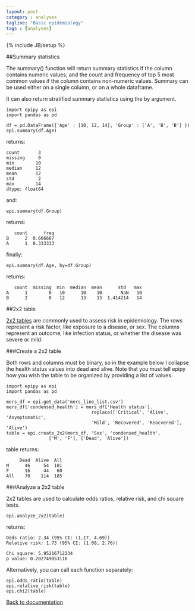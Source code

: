 ```yaml
---
layout: post
category : analyses
tagline: "Basic epidemiology"
tags : [analyses]
---
```

{% include JB/setup %}


##Summary statistics

The summary() function will return summary statistics if the column contains
numeric values, and the count and frequency of top 5 most common values if the column
contains non-numeric values. Summary can be used either on a single column, or on
a whole dataframe.

It can also return stratified summary statistics using the by argument.

    import epipy as epi
    import pandas as pd

    df = pd.DataFrame({'Age' : [10, 12, 14], 'Group' : ['A', 'B', 'B'] })
    epi.summary(df.Age)

returns:

    count       3
    missing     0
    min        10
    median     12
    mean       12
    std         2
    max        14
    dtype: float64

and:

    epi.summary(df.Group)

returns:

       count      freq
    B      2  0.666667
    A      1  0.333333

finally:

    epi.summary(df.Age, by=df.Group)

returns:

       count  missing  min  median  mean      std   max
    A      1        0   10      10    10       NaN   10
    B      2        0   12      13    13  1.414214   14



##2x2 table

[2x2 tables](http://sphweb.bumc.bu.edu/otlt/MPH-Modules/EP/EP713_Association/EP713_Association_print.html)
are commonly used to assess risk in epidemiology. The rows represent a risk factor,
like exposure to a disease, or sex. The columns represent an outcome, like infection status,
 or whether the disease was severe or mild.

###Create a 2x2 table

Both rows and columns must be binary, so in the example below I collapse
the health status values into dead and alive. Note that you must tell epipy
how you wish the table to be organized by providing a list of values.

    import epipy as epi
    import pandas as pd

    mers_df = epi.get_data('mers_line_list.csv')
    mers_df['condensed_health'] = mers_df['Health status'].
                                    replace(['Critical', 'Alive', 'Asymptomatic',
                                    'Mild', 'Recovered', 'Reocvered'], 'Alive')
    table = epi.create_2x2(mers_df, 'Sex', 'condensed_health',
                    ['M', 'F'], ['Dead', 'Alive'])

table returns:

         Dead  Alive  All
    M      46     54  101
    F      16     44   60
    All    70    114  185


###Analyze a 2x2 table

2x2 tables are used to calculate odds ratios, relative risk, and chi square tests.

    epi.analyze_2x2(table)

returns:

    Odds ratio: 2.34 (95% CI: (1.17, 4.69))
    Relative risk: 1.73 (95% CI: (1.08, 2.76))

    Chi square: 5.95216712234
    p value: 0.202749053116

Alternatively, you can call each function separately:

    epi.odds_ratio(table)
    epi.relative_risk(table)
    epi.chi2(table)


[Back to documentation](http://cmrivers.github.io/epipy/categories.html)
